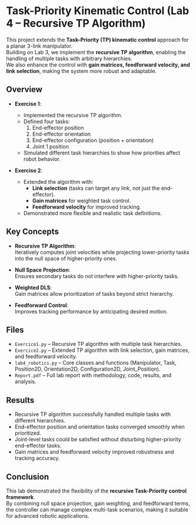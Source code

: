 # Task-Priority Kinematic Control (Lab 4 – Recursive TP Algorithm)

This project extends the **Task-Priority (TP) kinematic control** approach for a planar 3-link manipulator.  
Building on Lab 3, we implement the **recursive TP algorithm**, enabling the handling of multiple tasks with arbitrary hierarchies.  
We also enhance the control with **gain matrices, feedforward velocity, and link selection**, making the system more robust and adaptable.

## Overview
- **Exercise 1**:  
  - Implemented the recursive TP algorithm.  
  - Defined four tasks:  
    1. End-effector position  
    2. End-effector orientation  
    3. End-effector configuration (position + orientation)  
    4. Joint 1 position  
  - Simulated different task hierarchies to show how priorities affect robot behavior.  

- **Exercise 2**:  
  - Extended the algorithm with:  
    - **Link selection** (tasks can target any link, not just the end-effector).  
    - **Gain matrices** for weighted task control.  
    - **Feedforward velocity** for improved tracking.  
  - Demonstrated more flexible and realistic task definitions.  

## Key Concepts
- **Recursive TP Algorithm**:  
  Iteratively computes joint velocities while projecting lower-priority tasks into the null space of higher-priority ones.  

- **Null Space Projection**:  
  Ensures secondary tasks do not interfere with higher-priority tasks.  

- **Weighted DLS**:  
  Gain matrices allow prioritization of tasks beyond strict hierarchy.  

- **Feedforward Control**:  
  Improves tracking performance by anticipating desired motion.  

## Files
- `Exercice1.py` – Recursive TP algorithm with multiple task hierarchies.  
- `Exercice2.py` – Extended TP algorithm with link selection, gain matrices, and feedforward velocity.  
- `lab4_robotics.py` – Core classes and functions (Manipulator, Task, Position2D, Orientation2D, Configuration2D, Joint_Position).  
- `Report.pdf` – Full lab report with methodology, code, results, and analysis.  

## Results
- Recursive TP algorithm successfully handled multiple tasks with different hierarchies.  
- End-effector position and orientation tasks converged smoothly when prioritized.  
- Joint-level tasks could be satisfied without disturbing higher-priority end-effector tasks.  
- Gain matrices and feedforward velocity improved robustness and tracking accuracy.  

## Conclusion
This lab demonstrated the flexibility of the **recursive Task-Priority control framework**.  
By combining null space projection, gain weighting, and feedforward terms, the controller can manage complex multi-task scenarios, making it suitable for advanced robotic applications.
